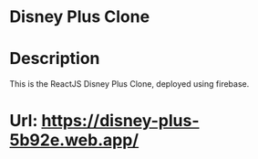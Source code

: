 # Disney Plus Clone 

# Description

This is the ReactJS Disney Plus Clone, deployed using firebase.

# Url: https://disney-plus-5b92e.web.app/
